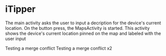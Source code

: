 # iTipper
The main activity asks the user to input a decription for the device's current location. On the button press, the MapsActivity is started.
This activity shows the device's current location pinned on the map and labeled with the user input

Testing a merge conflict
Testing a merge conflict x2